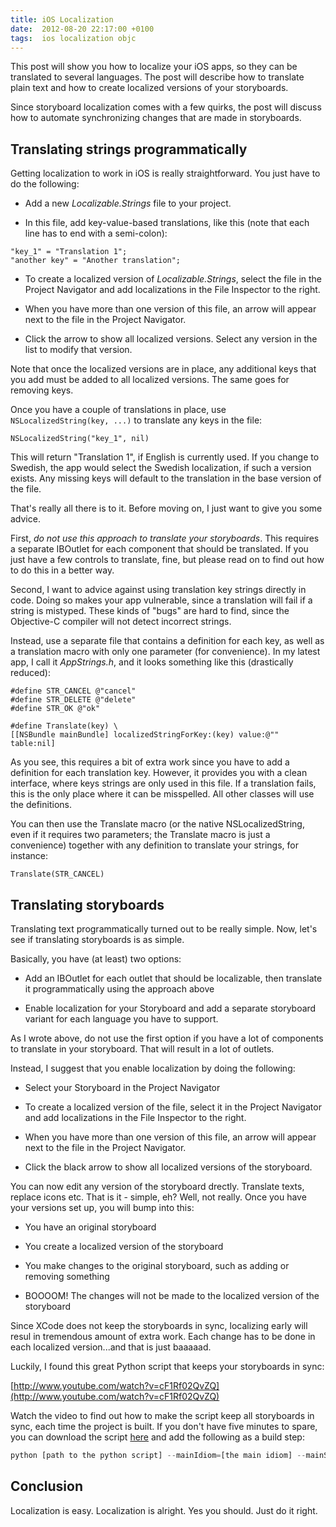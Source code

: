 ```yaml
---
title: iOS Localization
date:  2012-08-20 22:17:00 +0100
tags:  ios localization objc
---
```


This post will show you how to localize your iOS apps, so they can be translated
to several languages. The post will describe how to translate plain text and how
to create localized versions of your storyboards.

Since storyboard localization comes with a few quirks, the post will discuss how
to automate synchronizing changes that are made in storyboards.


## Translating strings programmatically

Getting localization to work in iOS is really straightforward. You just have to
do the following:

* Add a new *Localizable.Strings* file to your project.

* In this file, add key-value-based translations, like this (note that each line
has to end with a semi-colon):

```objc
"key_1" = "Translation 1";
"another key" = "Another translation";
```

* To create a localized version of *Localizable.Strings*, select the file in the
Project Navigator and add localizations in the File Inspector to the right.

* When you have more than one version of this file, an arrow will appear next to
the file in the Project Navigator.

* Click the arrow to show all localized versions. Select any version in the list 
to modify that version.

Note that once the localized versions are in place, any additional keys that you
add must be added to all localized versions. The same goes for removing keys.

Once you have a couple of translations in place, use `NSLocalizedString(key, ...)`
to translate any keys in the file:

```objc
NSLocalizedString("key_1", nil)
```

This will return "Translation 1", if English is currently used. If you change to
Swedish, the app would select the Swedish localization, if such a version exists.
Any missing keys will default to the translation in the base version of the file.

That's really all there is to it. Before moving on, I just want to give you some
advice.

First, *do not use this approach to translate your storyboards*. This requires a
separate IBOutlet for each component that should be translated. If you just have
a few controls to translate, fine, but please read on to find out how to do this
in a better way.

Second, I want to advice against using translation key strings directly in code.
Doing so makes your app vulnerable, since a translation will fail if a string is
mistyped. These kinds of "bugs" are hard to find, since the Objective-C compiler
will not detect incorrect strings.

Instead, use a separate file that contains a definition for each key, as well as
a translation macro with only one parameter (for convenience). In my latest app,
I call it *AppStrings.h*, and it looks something like this (drastically reduced):

```objc
#define STR_CANCEL @"cancel"
#define STR_DELETE @"delete"
#define STR_OK @"ok"

#define Translate(key) \
[[NSBundle mainBundle] localizedStringForKey:(key) value:@"" table:nil]
```

As you see, this requires a bit of extra work since you have to add a definition
for each translation key. However, it provides you with a clean interface, where
keys strings are only used in this file. If a translation fails, this is the only
place where it can be misspelled. All other classes will use the definitions.

You can then use the Translate macro (or the native NSLocalizedString, even if it
requires two parameters; the Translate macro is just a convenience) together with
any definition to translate your strings, for instance:

```objc
Translate(STR_CANCEL)
```


## Translating storyboards

Translating text programmatically turned out to be really simple. Now, let's see
if translating storyboards is as simple.

Basically, you have (at least) two options:

* Add an IBOutlet for each outlet that should be localizable, then translate it
programmatically using the approach above

* Enable localization for your Storyboard and add a separate storyboard variant
for each language you have to support.

As I wrote above, do not use the first option if you have a lot of components to
translate in your storyboard. That will result in a lot of outlets.

Instead, I suggest that you enable localization by doing the following:

* Select your Storyboard in the Project Navigator

* To create a localized version of the file, select it in the Project Navigator
and add localizations in the File Inspector to the right.

* When you have more than one version of this file, an arrow will appear next to
the file in the Project Navigator.

* Click the black arrow to show all localized versions of the storyboard.

You can now edit any version of the storyboard drectly. Translate texts, replace
icons etc. That is it - simple, eh? Well, not really. Once you have your versions
set up, you will bump into this:

* You have an original storyboard

* You create a localized version of the storyboard

* You make changes to the original storyboard, such as adding or removing something

* BOOOOM! The changes will not be made to the localized version of the storyboard

Since XCode does not keep the storyboards in sync, localizing early will resul
in tremendous amount of extra work. Each change has to be done in each localized
version...and that is just baaaaad.

Luckily, I found this great Python script that keeps your storyboards in sync:

[http://www.youtube.com/watch?v=cF1Rf02QvZQ](http://www.youtube.com/watch?v=cF1Rf02QvZQ)

Watch the video to find out how to make the script keep all storyboards in sync,
each time the project is built. If you don't have five minutes to spare, you can
download the script [here](http://code.google.com/p/edim-mobile/source/browse/trunk/ios/IncrementalLocalization/localize.py) and add the following as a build step:

```python
python [path to the python script] --mainIdiom=[the main idiom] --mainStoryboard=[path to the main storyboard] [list of idioms to translate]
```


## Conclusion

Localization is easy. Localization is alright. Yes you should. Just do it right.